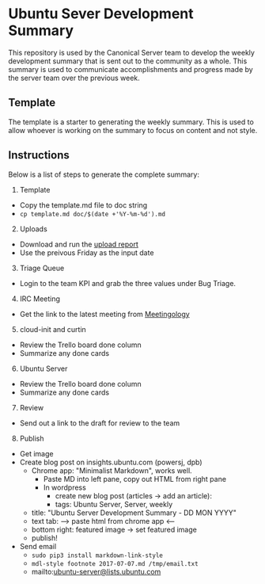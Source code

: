 # Ubuntu Sever Development Summary
This repository is used by the Canonical Server team to develop the weekly
development summary that is sent out to the community as a whole. This summary
is used to communicate accomplishments and progress made by the server team
over the previous week.

## Template
The template is a starter to generating the weekly summary. This is used to
allow whoever is working on the summary to focus on content and not style.

## Instructions
Below is a list of steps to generate the complete summary:

1. Template
  - Copy the template.md file to doc string
  - `cp template.md doc/$(date +'%Y-%m-%d').md`
2. Uploads
  - Download and run the [upload report](https://raw.githubusercontent.com/canonical-server/metrics/master/metrics/upload_report.py)
  - Use the preivous Friday as the input date
3. Triage Queue
  - Login to the team KPI and grab the three values under Bug Triage.
4. IRC Meeting
  - Get the link to the latest meeting from [Meetingology](https://ubottu.com/meetingology/logs/ubuntu-meeting/)
5. cloud-init and curtin
  - Review the Trello board done column
  - Summarize any done cards
6. Ubuntu Server
  - Review the Trello board done column
  - Summarize any done cards
7. Review
  - Send out a link to the draft for review to the team
8. Publish
  - Get image
  - Create blog post on insights.ubuntu.com (powersj, dpb)
    - Chrome app: "Minimalist Markdown", works well.
      - Paste MD into left pane, copy out HTML from right pane
      - In wordpress
        - create new blog post (articles -> add an article):
        - tags: Ubuntu Server, Server, weekly
	- title: "Ubuntu Server Development Summary - DD MON YYYY"
	- text tab: --> paste html from chrome app <--
	- bottom right: featured image -> set featured image
	- publish!
  - Send email
    - `sudo pip3 install markdown-link-style`
    - `mdl-style footnote 2017-07-07.md /tmp/email.txt`
    - mailto:ubuntu-server@lists.ubuntu.com
